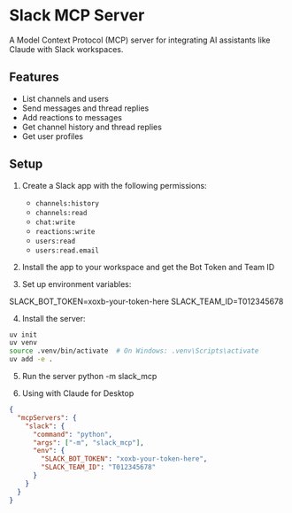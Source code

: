 # Slack MCP Server

A Model Context Protocol (MCP) server for integrating AI assistants like Claude with Slack workspaces.

## Features

- List channels and users
- Send messages and thread replies
- Add reactions to messages
- Get channel history and thread replies
- Get user profiles

## Setup

1. Create a Slack app with the following permissions:

   - `channels:history`
   - `channels:read`
   - `chat:write`
   - `reactions:write`
   - `users:read`
   - `users:read.email`

2. Install the app to your workspace and get the Bot Token and Team ID

3. Set up environment variables:

SLACK_BOT_TOKEN=xoxb-your-token-here
SLACK_TEAM_ID=T012345678

4. Install the server:

```bash
uv init
uv venv
source .venv/bin/activate  # On Windows: .venv\Scripts\activate
uv add -e .
```

5. Run the server
   python -m slack_mcp

6. Using with Claude for Desktop

```json
{
  "mcpServers": {
    "slack": {
      "command": "python",
      "args": ["-m", "slack_mcp"],
      "env": {
        "SLACK_BOT_TOKEN": "xoxb-your-token-here",
        "SLACK_TEAM_ID": "T012345678"
      }
    }
  }
}
```
